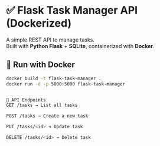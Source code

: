 # ✅ Flask Task Manager API (Dockerized)

A simple REST API to manage tasks.  
Built with **Python Flask** + **SQLite**, containerized with **Docker**.

## 🚀 Run with Docker
```bash
docker build -t flask-task-manager .
docker run -d -p 5000:5000 flask-task-manager


🔧 API Endpoints
GET /tasks → List all tasks

POST /tasks → Create a new task

PUT /tasks/<id> → Update task

DELETE /tasks/<id> → Delete task